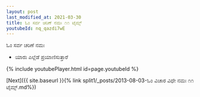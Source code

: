 ```yaml
---
layout: post
last_modified_at: 2021-03-30
title: ಓಂ ಸರ್ವ ಚರಿಣೆ ನಮಃ ೧೧ ಟೈಮ್ಸ್
youtubeId: nq_qazdi7wE
---
```

 
 
 ಓಂ ಸರ್ವ ಚರಿಣೆ ನಮಃ  
 
 -  ಯಾರು ಎಲ್ಲೆಡೆ ಪ್ರಯಾಣಿಸುತ್ತಾರೆ 
 
  
 
  
 
 
 
 
 
 


{% include youtubePlayer.html id=page.youtubeId %}
 
[Next]({{ site.baseurl }}{% link  split1/_posts/2013-08-03-ಓಂ ವಿಚಾರ ವಿಧೇ ನಮಃ ೧೧ ಟೈಮ್ಸ್.md%})
 
